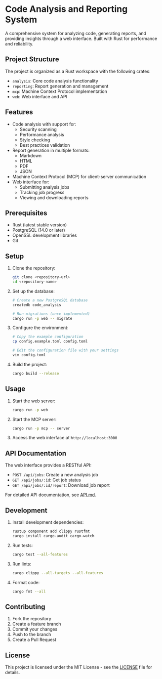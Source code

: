 # Code Analysis and Reporting System

A comprehensive system for analyzing code, generating reports, and providing insights through a web interface. Built with Rust for performance and reliability.

## Project Structure

The project is organized as a Rust workspace with the following crates:

- `analysis`: Core code analysis functionality
- `reporting`: Report generation and management
- `mcp`: Machine Context Protocol implementation
- `web`: Web interface and API

## Features

- Code analysis with support for:
  - Security scanning
  - Performance analysis
  - Style checking
  - Best practices validation
- Report generation in multiple formats:
  - Markdown
  - HTML
  - PDF
  - JSON
- Machine Context Protocol (MCP) for client-server communication
- Web interface for:
  - Submitting analysis jobs
  - Tracking job progress
  - Viewing and downloading reports

## Prerequisites

- Rust (latest stable version)
- PostgreSQL (14.0 or later)
- OpenSSL development libraries
- Git

## Setup

1. Clone the repository:
   ```bash
   git clone <repository-url>
   cd <repository-name>
   ```

2. Set up the database:
   ```bash
   # Create a new PostgreSQL database
   createdb code_analysis
   
   # Run migrations (once implemented)
   cargo run -p web -- migrate
   ```

3. Configure the environment:
   ```bash
   # Copy the example configuration
   cp config.example.toml config.toml
   
   # Edit the configuration file with your settings
   vim config.toml
   ```

4. Build the project:
   ```bash
   cargo build --release
   ```

## Usage

1. Start the web server:
   ```bash
   cargo run -p web
   ```

2. Start the MCP server:
   ```bash
   cargo run -p mcp -- server
   ```

3. Access the web interface at `http://localhost:3000`

## API Documentation

The web interface provides a RESTful API:

- `POST /api/jobs`: Create a new analysis job
- `GET /api/jobs/:id`: Get job status
- `GET /api/jobs/:id/report`: Download job report

For detailed API documentation, see [API.md](docs/API.md).

## Development

1. Install development dependencies:
   ```bash
   rustup component add clippy rustfmt
   cargo install cargo-audit cargo-watch
   ```

2. Run tests:
   ```bash
   cargo test --all-features
   ```

3. Run lints:
   ```bash
   cargo clippy --all-targets --all-features
   ```

4. Format code:
   ```bash
   cargo fmt --all
   ```

## Contributing

1. Fork the repository
2. Create a feature branch
3. Commit your changes
4. Push to the branch
5. Create a Pull Request

## License

This project is licensed under the MIT License - see the [LICENSE](LICENSE) file for details. 